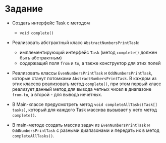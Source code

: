 # Задание
* Создать интерфейс Task с методом
  - `void complete()`

* Реализовать абстрактный класс `AbstractNumbersPrintTask`:
  - имплементирующий интерфейс `Task` (метод `complete()` должен быть абстрактным)
  - содержащий поля `from` и `to`, а также конструктор для этих полей

* Реализовать классы `EvenNumbersPrintTask` и `OddNumbersPrintTask`, которые станут потомками `AbstractNumbersPrintTask`. 
В каждом из этих классов реализовать метод `complete()`, при этом первый класс реализует данный метод для вывода четных чисел в
диапазоне `from-to`, а второй - для вывода нечетных.

* В Main-классе предусмотреть метод `void completeAllTasks(Task[] tasks)`, который для
каждого Task массива вызывает у него метод `complete()`.

* В main-методе создать массив задач из `EvenNumbersPrintTask` и `OddNumbersPrintTask`
с разными диапазонами и передать их в метод `completeAllTasks()`.

